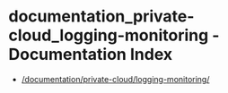 # documentation_private-cloud_logging-monitoring - Documentation Index

- [/documentation/private-cloud/logging-monitoring/](./_documentation_private-cloud_logging-monitoring_.md)
